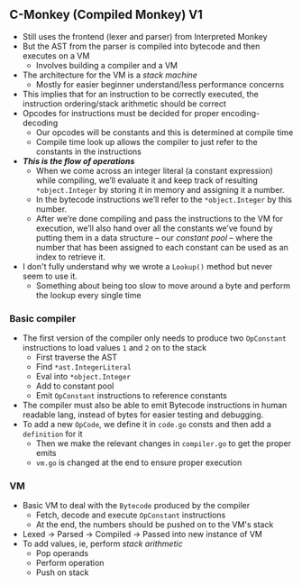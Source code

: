 ## C-Monkey (Compiled Monkey) V1

- Still uses the frontend (lexer and parser) from Interpreted Monkey
- But the AST from the parser is compiled into bytecode and then executes on a VM
    - Involves building a compiler and a VM
- The architecture for the VM is a *stack machine*
    - Mostly for easier beginner understand/less performance concerns
- This implies that for an instruction to be correctly executed, the instruction ordering/stack arithmetic should be correct
- Opcodes for instructions must be decided for proper encoding-decoding
    - Our opcodes will be constants and this is determined at compile time
    - Compile time look up allows the compiler to just refer to the constants in the instructions
- ***This is the flow of operations***
    - When we come across an integer literal (a constant expression) while compiling, we’ll evaluate it and keep track of resulting `*object.Integer` by storing it in memory and assigning it a number. 
    - In the bytecode instructions we’ll refer to the `*object.Integer` by this number.
    - After we’re done compiling and pass the instructions to the VM for execution, we’ll also hand over all the constants we’ve found by putting them in a data structure – our *constant pool* – where the number that has been assigned to each constant can be used as an index to retrieve it.
- I don't fully understand why we wrote a `Lookup()` method but never seem to use it.
    - Something about being too slow to move around a byte and perform the lookup every single time

### Basic compiler
- The first version of the compiler only needs to produce two `OpConstant` instructions to load values `1` and `2` on to the stack
    - First traverse the AST
    - Find `*ast.IntegerLiteral`
    - Eval into `*object.Integer`
    - Add to constant pool
    - Emit `OpConstant` instructions to reference constants
- The compiler must also be able to emit Bytecode instructions in human readable lang, instead of bytes for easier testing and debugging.
- To add a new `OpCode`, we define it in `code.go` consts and then add a `definition` for it
    - Then we make the relevant changes in `compiler.go` to get the proper emits
    - `vm.go` is changed at the end to ensure proper execution


### VM
- Basic VM to deal with the `Bytecode` produced by the compiler
    - Fetch, decode and execute `OpConstant` instructions
    - At the end, the numbers should be pushed on to the VM's stack
- Lexed -> Parsed -> Compiled -> Passed into new instance of VM
- To add values, ie, perform *stack arithmetic*
    - Pop operands
    - Perform operation
    - Push on stack